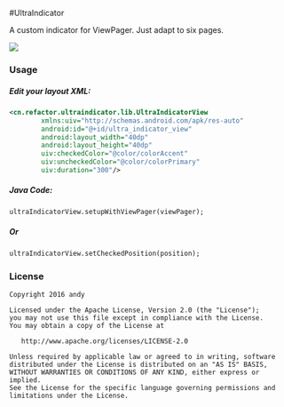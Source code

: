 #UltraIndicator

A custom indicator for ViewPager. Just adapt to six pages.

![](https://github.com/andyxialm/UltraIndicator/blob/master/art/screenshot.gif?raw=true)

### Usage
	
##### Edit your layout XML:

~~~ xml
<cn.refactor.ultraindicator.lib.UltraIndicatorView
        xmlns:uiv="http://schemas.android.com/apk/res-auto"
        android:id="@+id/ultra_indicator_view"
        android:layout_width="40dp"
        android:layout_height="40dp"
        uiv:checkedColor="@color/colorAccent"
        uiv:uncheckedColor="@color/colorPrimary"
        uiv:duration="300"/>
~~~


##### Java Code:
~~~ xml
ultraIndicatorView.setupWithViewPager(viewPager);
~~~

##### Or
~~~ xml
ultraIndicatorView.setCheckedPosition(position);
~~~

### License

    Copyright 2016 andy

    Licensed under the Apache License, Version 2.0 (the "License");
    you may not use this file except in compliance with the License.
    You may obtain a copy of the License at

       http://www.apache.org/licenses/LICENSE-2.0

    Unless required by applicable law or agreed to in writing, software
    distributed under the License is distributed on an "AS IS" BASIS,
    WITHOUT WARRANTIES OR CONDITIONS OF ANY KIND, either express or implied.
    See the License for the specific language governing permissions and
    limitations under the License.